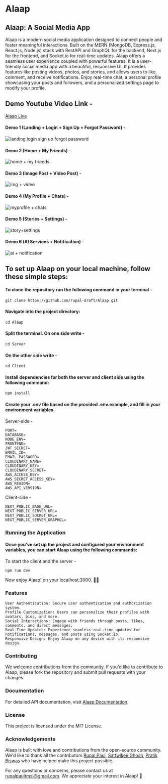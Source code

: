 # Alaap

## Alaap: A Social Media App

Alaap is a modern social media application designed to connect people and foster meaningful interactions. Built on the MERN (MongoDB, Express.js, React.js, Node.js) stack with RestAPI and GraphQL for the backend, Next.js for the frontend, and Socket.io for real-time updates. Alaap offers a seamless user experience coupled with powerful features. It is a user-friendly social media app with a beautiful, responsive UI. It provides features like posting videos, photos, and stories, and allows users to like, comment, and receive notifications. Enjoy real-time chat, a personal profile showcasing your posts and followers, and a personalized settings page to modify your profile.

## Demo Youtube Video Link -

[Alaap Live](https://youtu.be/u51sKAr8gLA?si=N4NKrKcXfKXAzvMu)

#### Demo 1 (Landing + Login + Sign Up + Forgot Password) -

![landing login sign up forgot password](https://github.com/user-attachments/assets/bb86ccd7-a75c-4f93-9675-930445fa3a00)

#### Demo 2 (Home + My Friends) -

![home + my friends](https://github.com/user-attachments/assets/68b82633-83cf-4702-99b2-98899071ceff)

#### Demo 3 (Image Post + Video Post) -

![img + video](https://github.com/user-attachments/assets/cd7e9d56-4b91-4d53-b8d2-102b05c616be)

#### Demo 4 (My Profile + Chats) -

![myprofile + chats](https://github.com/user-attachments/assets/10287dc1-8fe5-4ea7-9b03-3554bf494a8f)

#### Demo 5 (Stories + Settings) -

![story+settings](https://github.com/user-attachments/assets/4a1ff87c-a9f1-4d62-94ae-c905dc08f41d)

#### Demo 6 (AI Services + Notification) -

![ai + notification](https://github.com/user-attachments/assets/37560fa5-c801-4de5-9449-af59eebe996e)

## To set up Alaap on your local machine, follow these simple steps:

#### To clone the repository run the following command in your terminal -

```
git clone https://github.com/rupal-draft/Alaap.git
```

#### Navigate into the project directory:

```
cd Alaap
```

#### Split the terminal. On one side write -

```
cd Server
```

#### On the other side write -

```
cd Client
```

#### Install dependencies for both the server and client side using the following command:

```
npm install
```

#### Create your .env file based on the provided .env.example, and fill in your environment variables.

Server-side -

```
PORT=
DATABASE=
NODE_ENV=
FRONTEND=
JWT_SECRET=
EMAIL_ID=
EMAIL_PASSWORD=
CLOUDINARY_NAME=
CLOUDINARY_KEY=
CLOUDINARY_SECRET=
AWS_ACCESS_KEY=
AWS_SECRET_ACCESS_KEY=
AWS_REGION=
AWS_API_VERSION=
```

Client-side -

```
NEXT_PUBLIC_BASE_URL=
NEXT_PUBLIC_SERVER_URL=
NEXT_PUBLIC_SOCKET_URL=
NEXT_PUBLIC_SERVER_GRAPHQL=
```

### Running the Application

#### Once you've set up the project and configured your environment variables, you can start Alaap using the following commands:

To start the client and the server -

```
npm run dev
```

Now enjoy Alaap! on your localhost:3000. 🥳🥳

### Features

    User Authentication: Secure user authentication and authorization system.
    Profile Customization: Users can personalize their profiles with avatars, bios, and more.
    Social Interactions: Engage with friends through posts, likes, comments, and direct messages.
    Real-Time Updates: Experience seamless real-time updates for notifications, messages, and posts using Socket.io.
    Responsive Design: Enjoy Alaap on any device with its responsive design.

### Contributing

We welcome contributions from the community. If you'd like to contribute to Alaap, please fork the repository and submit pull requests with your changes.

### Documentation

For detailed API documentation, visit [Alaap Documentation](https://documenter.getpostman.com/view/30415721/2sA3JKdMzQ).

### License

This project is licensed under the MIT License.

### Acknowledgements

Alaap is built with love and contributions from the open-source community. We'd like to thank all the contributors [Rupal Paul](https://github.com/rupal-draft), [Sattwikee Ghosh](https://github.com/sattwikeeg100), [Pratik Biswas](https://github.com/00Pratik-Biswas00) who have helped make this project possible.

For any questions or concerns, please contact us at rupalpaultmsl@gmail.com. We appreciate your interest in Alaap! 🚀
